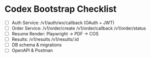 # Codex Bootstrap Checklist
- [ ] Auth Service: /v1/auth/wx/callback (OAuth + JWT)
- [ ] Order Service: /v1/order/create /v1/order/callback /v1/order/status
- [ ] Resume Render: Playwright → PDF → COS
- [ ] Results: /v1/results /v1/results/:id
- [ ] DB schema & migrations
- [ ] OpenAPI & Postman

